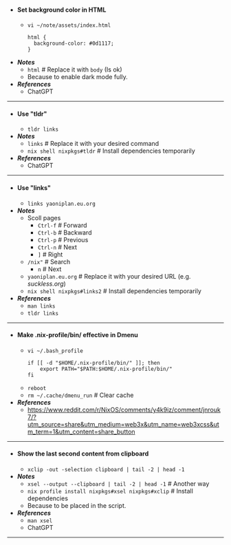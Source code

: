 - #### Set background color in HTML
    - `vi ~/note/assets/index.html`
      ```
      html {
        background-color: #0d1117;
      }
      ```
- ***Notes***
    - `html` # Replace it with `body` (Is ok)
    - Because to enable dark mode fully.
- ***References***
    - ChatGPT
- ---
- #### Use "tldr"
    - `tldr links`
- ***Notes***
    - `links` # Replace it with your desired command
    - `nix shell nixpkgs#tldr` # Install dependencies temporarily
- ***References***
    - ChatGPT
- ---
- #### Use "links"
    - `links yaoniplan.eu.org`
- ***Notes***
    - Scoll pages
        - `Ctrl-f` # Forward
        - `Ctrl-b` # Backward
        - `Ctrl-p` # Previous
        - `Ctrl-n` # Next
        - `]` # Right
    - `/nix"` # Search
        - `n` # Next
    - `yaoniplan.eu.org` # Replace it with your desired URL (e.g. *suckless.org*)
    - `nix shell nixpkgs#links2` # Install dependencies temporarily
- ***References***
    - `man links`
    - `tldr links`
- ---
- #### Make .nix-profile/bin/ effective in Dmenu
    - `vi ~/.bash_profile`
      ```
      if [[ -d "$HOME/.nix-profile/bin/" ]]; then
          export PATH="$PATH:$HOME/.nix-profile/bin/"
      fi
      ```
    - `reboot`
    - `rm ~/.cache/dmenu_run` # Clear cache
- ***References***
    - https://www.reddit.com/r/NixOS/comments/y4k9iz/comment/jnrouk7/?utm_source=share&utm_medium=web3x&utm_name=web3xcss&utm_term=1&utm_content=share_button
- ---
- #### Show the last second content from clipboard
    - `xclip -out -selection clipboard | tail -2 | head -1`
- ***Notes***
    - `xsel --output --clipboard | tail -2 | head -1` # Another way
    - `nix profile install nixpkgs#xsel nixpkgs#xclip` # Install dependencies
    - Because to be placed in the script.
- ***References***
    - `man xsel`
    - ChatGPT
- ---
